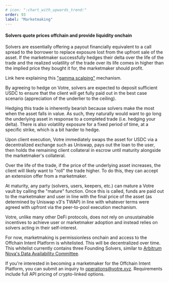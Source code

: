 ```yaml
---
# icon: ":chart_with_upwards_trend:"
order: 93
label: "Marketmaking"
---
```


#### Solvers quote prices offchain and provide liquidity onchain

Solvers are essentially offering a payout financially equivalent to a call spread to the borrower to replace exposure lost from the upfront sale of the asset. If the marketmaker successfully hedges their delta over the life of the trade and the realized volatility of the trade over its life comes in higher than the implied price they bought it for, the marketmaker should profit.

Link here explaining this ["gamma scalping"](https://www.schwab.com/learn/story/gamma-scalping-primer) mechanism.

By agreeing to hedge on Votre, solvers are expected to deposit sufficient USDC to ensure that the client will get fully paid out in the best case scenario (appreciation of the underlier to the ceiling).

Hedging this trade is inherently bearish because solvers make the most when the asset falls in value. As such, they naturally would want to go long the underlying asset in response to a completed trade (i.e. hedging your delta). There is also volatility exposure for a fixed period of time, at a specific strike, which is a bit harder to hedge.

Upon client execution, Votre immediately swaps the asset for USDC via a decentralized exchange such as Uniswap, pays out the loan to the user, then holds the remaining client collateral in escrow until maturity alongside the marketmaker's collateral.

Over the life of the trade, if the price of the underlying asset increases, the client will likely want to "roll" the trade higher. To do this, they can accept an extension offer from a marketmaker.

At maturity, any party (solvers, users, keepers, etc.) can mature a Votre vault by calling the "mature" function. Once this is called, funds are paid out to the marketmaker and user in line with the final price of the asset (as determined by Uniswap v3's TWAP) in line with whatever terms were agreed with upfront via the peer-to-pool execution mechanism.

Votre, unlike many other DeFi protocols, does not rely on unsustainable incentives to achieve user or marketmaker adoption and instead relies on solvers acting in their self-interest.

For now, marketmaking is permissionless onchain and access to the Offchain Intent Platform is whitelisted. This will be decentralized over time. This whitelist currently contains three Founding Solvers, similar to [Arbitrum Nova's Data Availability Committee](https://docs.arbitrum.foundation/concepts/security-council).

If you're interested in becoming a marketmaker for the Offchain Intent Platform, you can submit an inquiry to [operations@votre.xyz](mailto:operations@votre.xyz). Requirements include full API pricing of crypto-linked options.

